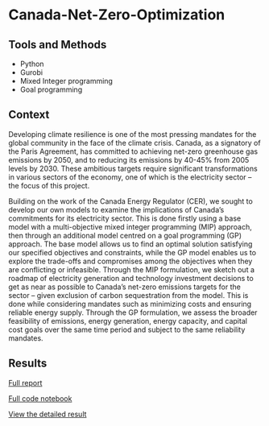 # Canada-Net-Zero-Optimization

## Tools and Methods
- Python
- Gurobi
- Mixed Integer programming
- Goal programming


## Context
Developing climate resilience is one of the most pressing mandates for the global community in the face
of the climate crisis. Canada, as a signatory of the Paris Agreement, has committed to achieving net-zero
greenhouse gas emissions by 2050, and to reducing its emissions by 40-45% from 2005 levels by 2030.
These ambitious targets require significant transformations in various sectors of the economy, one of
which is the electricity sector – the focus of this project.

Building on the work of the Canada Energy Regulator (CER), we sought to develop our own models
to examine the implications of Canada’s commitments for its electricity sector. This is done firstly
using a base model with a multi-objective mixed integer programming (MIP) approach, then through
an additional model centred on a goal programming (GP) approach. The base model allows us to find
an optimal solution satisfying our specified objectives and constraints, while the GP model enables us
to explore the trade-offs and compromises among the objectives when they are conflicting or infeasible.
Through the MIP formulation, we sketch out a roadmap of electricity generation and technology
investment decisions to get as near as possible to Canada’s net-zero emissions targets for the sector –
given exclusion of carbon sequestration from the model. This is done while considering mandates such
as minimizing costs and ensuring reliable energy supply. Through the GP formulation, we assess the
broader feasibility of emissions, energy generation, energy capacity, and capital cost goals over the same
time period and subject to the same reliability mandates.

## Results



[Full report](https://github.com/Abdul-AA/Canada-Net-Zero-Optimization/blob/cc06ab7934bf71219d516aab8a7c509221d1cca3/Optimization.pdf)

[Full code notebook](https://github.com/Abdul-AA/Canada-Net-Zero-Optimization/blob/08753f6c4f4fa6fc71da2bd8f59e847d0e48a19c/Canada-Net-Zero.ipynb)

[View the detailed result](https://canada-net-zero.streamlit.app/)

